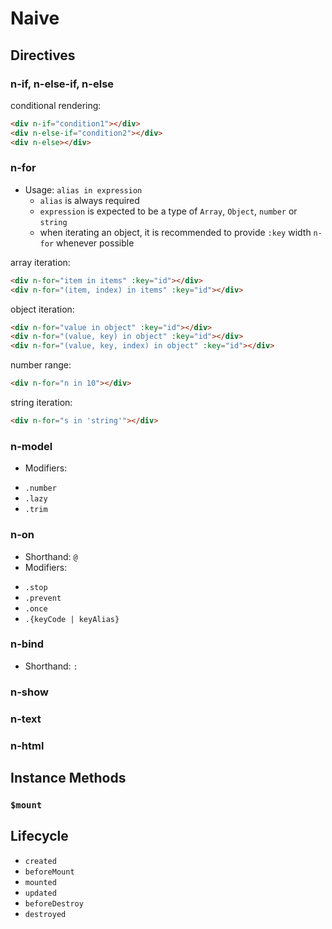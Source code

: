 # Naive

## Directives

### n-if, n-else-if, n-else

conditional rendering:
```html
<div n-if="condition1"></div>
<div n-else-if="condition2"></div>
<div n-else></div>
```

### n-for

+ Usage: `alias in expression`
  - `alias` is always required
  - `expression` is expected to be a type of `Array`, `Object`, `number` or `string`
  - when iterating an object, it is recommended to provide `:key` width `n-for` whenever possible

array iteration:
```html
<div n-for="item in items" :key="id"></div>
<div n-for="(item, index) in items" :key="id"></div>
```

object iteration:
```html
<div n-for="value in object" :key="id"></div>
<div n-for="(value, key) in object" :key="id"></div>
<div n-for="(value, key, index) in object" :key="id"></div>
```

number range:
```html
<div n-for="n in 10"></div>
```

string iteration:
```html
<div n-for="s in 'string'"></div>
```

### n-model

+ Modifiers:
 - `.number`
 - `.lazy`
 - `.trim`

### n-on

+ Shorthand: `@`
+ Modifiers:
 - `.stop`
 - `.prevent`
 - `.once`
 - `.{keyCode | keyAlias}`

### n-bind

+ Shorthand: `:`

### n-show

### n-text

### n-html

## Instance Methods

### `$mount`

## Lifecycle

+ `created`
+ `beforeMount`
+ `mounted`
+ `updated`
+ `beforeDestroy`
+ `destroyed`
